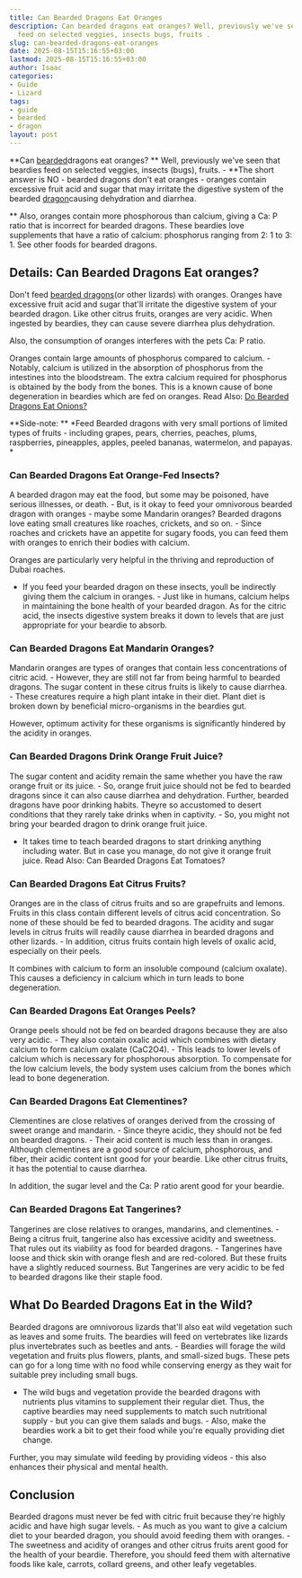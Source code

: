 ```yaml
---
title: Can Bearded Dragons Eat Oranges
description: Can bearded dragons eat oranges? Well, previously we've seen that beardies
  feed on selected veggies, insects bugs, fruits .
slug: can-bearded-dragons-eat-oranges
date: 2025-08-15T15:16:55+03:00
lastmod: 2025-08-15T15:16:55+03:00
author: Isaac
categories:
- Guide
- Lizard
tags:
- guide
- bearded
- dragon
layout: post
---
```

**Can [bearded](https://pestpolicy.com/can-bearded-dragons-eat-apples/)dragons eat oranges? ** Well, previously we've seen that beardies feed on selected veggies, insects (bugs), fruits. - **The short answer is NO - bearded dragons don't eat oranges - oranges contain excessive fruit acid and sugar that may irritate the digestive system of the bearded [dragon](https://pestpolicy.com/can-bearded-dragons-eat-bananas/)causing dehydration and diarrhea.

** Also, oranges contain more phosphorous than calcium, giving a Ca: P ratio that is incorrect for bearded dragons. These beardies love supplements that have a ratio of calcium: phosphorus ranging from 2: 1 to 3: 1. See other foods for bearded dragons.

##  **Details: Can Bearded Dragons Eat oranges?**

Don't feed [bearded dragons](https://www.sciencedirect.com/topics/agricultural-and-biological-sciences/central-bearded-dragon)(or other lizards) with oranges. Oranges have excessive fruit acid and sugar that'll irritate the digestive system of your bearded dragon. Like other citrus fruits, oranges are very acidic. When ingested by beardies, they can cause severe diarrhea plus dehydration.

Also, the consumption of oranges interferes with the pets Ca: P ratio.

Oranges contain large amounts of phosphorus compared to calcium. - Notably, calcium is utilized in the absorption of phosphorus from the intestines into the bloodstream. The extra calcium required for phosphorus is obtained by the body from the bones. This is a known cause of bone degeneration in beardies which are fed on oranges. Read Also: [Do Bearded Dragons Eat Onions? ](https://pestpolicy.com/can-bearded-dragons-eat-onions/)

**Side-note: ** *Feed Bearded dragons with very small portions of limited types of fruits - including grapes, pears, cherries, peaches, plums, raspberries, pineapples, apples, peeled bananas, watermelon, and papayas. *

###  **Can Bearded Dragons Eat Orange-Fed Insects?**

A bearded dragon may eat the food, but some may be poisoned, have serious illnesses, or death. - But, is it okay to feed your omnivorous bearded dragon with oranges - maybe some Mandarin oranges? Bearded dragons love eating small creatures like roaches, crickets, and so on. - Since roaches and crickets have an appetite for sugary foods, you can feed them with oranges to enrich their bodies with calcium.

Oranges are particularly very helpful in the thriving and reproduction of Dubai roaches.

- If you feed your bearded dragon on these insects, youll be indirectly giving them the calcium in oranges. - Just like in humans, calcium helps in maintaining the bone health of your bearded dragon. As for the citric acid, the insects digestive system breaks it down to levels that are just appropriate for your beardie to absorb.

###  **Can Bearded Dragons Eat Mandarin Oranges?**

Mandarin oranges are types of oranges that contain less concentrations of citric acid. - However, they are still not far from being harmful to bearded dragons. The sugar content in these citrus fruits is likely to cause diarrhea. - These creatures require a high plant intake in their diet. Plant diet is broken down by beneficial micro-organisms in the beardies gut.

However, optimum activity for these organisms is significantly hindered by the acidity in oranges.

###  **Can Bearded Dragons Drink Orange Fruit Juice?**

The sugar content and acidity remain the same whether you have the raw orange fruit or its juice. - So, orange fruit juice should not be fed to bearded dragons since it can also cause diarrhea and dehydration. Further, bearded dragons have poor drinking habits. Theyre so accustomed to desert conditions that they rarely take drinks when in captivity. - So, you might not bring your bearded dragon to drink orange fruit juice.

- It takes time to teach bearded dragons to start drinking anything including water. But in case you manage, do not give it orange fruit juice. Read Also: Can Bearded Dragons Eat Tomatoes?

###  **Can Bearded Dragons Eat Citrus Fruits?**

Oranges are in the class of citrus fruits and so are grapefruits and lemons. Fruits in this class contain different levels of citrus acid concentration. So none of these should be fed to bearded dragons. The acidity and sugar levels in citrus fruits will readily cause diarrhea in bearded dragons and other lizards. - In addition, citrus fruits contain high levels of oxalic acid, especially on their peels.

It combines with calcium to form an insoluble compound (calcium oxalate). This causes a deficiency in calcium which in turn leads to bone degeneration.

###  **Can Bearded Dragons Eat Oranges Peels?**

Orange peels should not be fed on bearded dragons because they are also very acidic. - They also contain oxalic acid which combines with dietary calcium to form calcium oxalate (CaC2O4). - This leads to lower levels of calcium which is necessary for phosphorous absorption. To compensate for the low calcium levels, the body system uses calcium from the bones which lead to bone degeneration.

###  **Can Bearded Dragons Eat Clementines?**

Clementines are close relatives of oranges derived from the crossing of sweet orange and mandarin. - Since theyre acidic, they should not be fed on bearded dragons. - Their acid content is much less than in oranges. Although clementines are a good source of calcium, phosphorous, and fiber, their acidic content isnt good for your beardie. Like other citrus fruits, it has the potential to cause diarrhea.

In addition, the sugar level and the Ca: P ratio arent good for your beardie.

###  **Can Bearded Dragons Eat Tangerines?**

Tangerines are close relatives to oranges, mandarins, and clementines. - Being a citrus fruit, tangerine also has excessive acidity and sweetness. That rules out its viability as food for bearded dragons. - Tangerines have loose and thick skin with orange flesh and are red-colored. But these fruits have a slightly reduced sourness. But Tangerines are very acidic to be fed to bearded dragons like their staple food.

##  What Do Bearded Dragons Eat in the Wild?

Bearded dragons are omnivorous lizards that'll also eat wild vegetation such as leaves and some fruits. The beardies will feed on vertebrates like lizards plus invertebrates such as beetles and ants. - Beardies will forage the wild vegetation and fruits plus flowers, plants, and small-sized bugs. These pets can go for a long time with no food while conserving energy as they wait for suitable prey including small bugs.

- The wild bugs and vegetation provide the bearded dragons with nutrients plus vitamins to supplement their regular diet. Thus, the captive beardies may need supplements to match such nutritional supply - but you can give them salads and bugs. - Also, make the beardies work a bit to get their food while you're equally providing diet change.

Further, you may simulate wild feeding by providing videos - this also enhances their physical and mental health.

##  **Conclusion**

Bearded dragons must never be fed with citric fruit because they're highly acidic and have high sugar levels. - As much as you want to give a calcium diet to your bearded dragon, you should avoid feeding them with oranges. - The sweetness and acidity of oranges and other citrus fruits arent good for the health of your beardie. Therefore, you should feed them with alternative foods like kale, carrots, collard greens, and other leafy vegetables.
